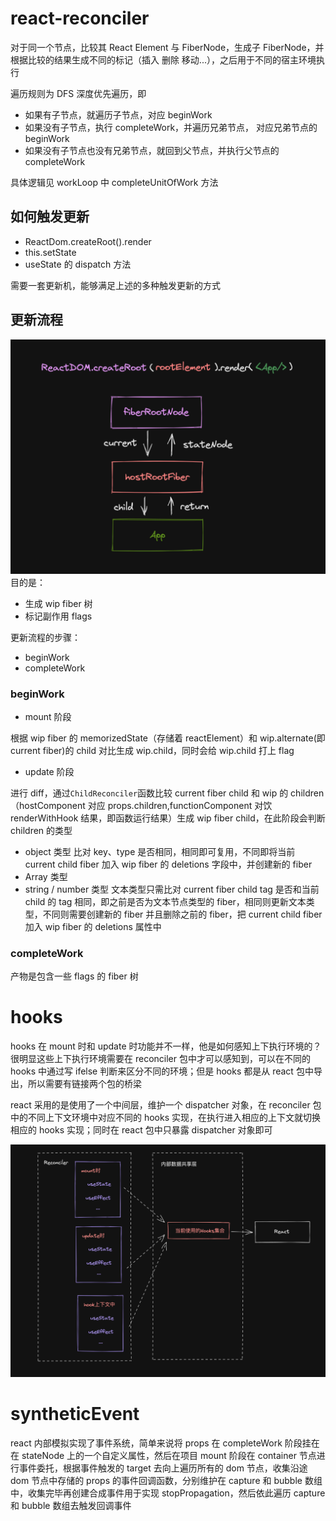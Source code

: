 # react-reconciler

对于同一个节点，比较其 React Element 与 FiberNode，生成子 FiberNode，并根据比较的结果生成不同的标记（插入 删除 移动...），之后用于不同的宿主环境执行

遍历规则为 DFS 深度优先遍历，即

- 如果有子节点，就遍历子节点，对应 beginWork
- 如果没有子节点，执行 completeWork，并遍历兄弟节点， 对应兄弟节点的 beginWork
- 如果没有子节点也没有兄弟节点，就回到父节点，并执行父节点的 completeWork

具体逻辑见 workLoop 中 completeUnitOfWork 方法

## 如何触发更新

- ReactDom.createRoot().render
- this.setState
- useState 的 dispatch 方法

需要一套更新机，能够满足上述的多种触发更新的方式

## 更新流程

![alt text](./assets/fiberroot.png)
目的是：

- 生成 wip fiber 树
- 标记副作用 flags

更新流程的步骤：

- beginWork
- completeWork

### beginWork

- mount 阶段

根据 wip fiber 的 memorizedState（存储着 reactElement）和 wip.alternate(即 current fiber)的 child 对比生成 wip.child，同时会给 wip.child 打上 flag

- update 阶段

进行 diff，通过`ChildReconciler`函数比较 current fiber child 和 wip 的 children（hostComponent 对应 props.children,functionComponent 对饮 renderWithHook 结果，即函数运行结果）生成 wip fiber child，在此阶段会判断 children 的类型

- object 类型
  比对 key、type 是否相同，相同即可复用，不同即将当前 current child fiber 加入 wip fiber 的 deletions 字段中，并创建新的 fiber
- Array 类型
- string / number 类型
  文本类型只需比对 current fiber child tag 是否和当前 child 的 tag 相同，即之前是否为文本节点类型的 fiber，相同则更新文本类型，不同则需要创建新的 fiber 并且删除之前的 fiber，把 current child fiber 加入 wip fiber 的 deletions 属性中

### completeWork

产物是包含一些 flags 的 fiber 树

# hooks

hooks 在 mount 时和 update 时功能并不一样，他是如何感知上下执行环境的？很明显这些上下执行环境需要在 reconciler 包中才可以感知到，可以在不同的 hooks 中通过写 ifelse 判断来区分不同的环境；但是 hooks 都是从 react 包中导出，所以需要有链接两个包的桥梁

react 采用的是使用了一个中间层，维护一个 dispatcher 对象，在 reconciler 包中的不同上下文环境中对应不同的 hooks 实现，在执行进入相应的上下文就切换相应的 hooks 实现；同时在 react 包中只暴露 dispatcher 对象即可

![alt text](./assets/dispatcher.png)

# syntheticEvent

react 内部模拟实现了事件系统，简单来说将 props 在 completeWork 阶段挂在在 stateNode 上的一个自定义属性，然后在项目 mount 阶段在 container 节点进行事件委托，根据事件触发的 target 去向上遍历所有的 dom 节点，收集沿途 dom 节点中存储的 props 的事件回调函数，分别维护在 capture 和 bubble 数组中，收集完毕再创建合成事件用于实现 stopPropagation，然后依此遍历 capture 和 bubble 数组去触发回调事件
